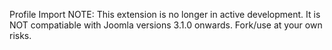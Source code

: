 Profile Import
NOTE: This extension is no longer in active development. It is NOT compatiable with Joomla versions 3.1.0 onwards. Fork/use at your own risks.
